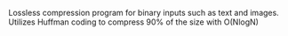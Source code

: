 Lossless compression program for binary inputs such as text and images. Utilizes Huffman coding to compress 90% of the size with O(NlogN)
